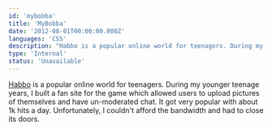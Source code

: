 ```yaml
---
id: 'mybobba'
title: 'MyBobba'
date: '2012-08-01T00:00:00.000Z'
languages: 'CSS'
description: "Habbo is a popular online world for teenagers. During my younger teenage years, I built a fan site for the game which allowed users to upload pictures of themselves and have un-moderated chat. It got very popular with about 1k hits a day. Unfortunately, I couldn't afford the bandwidth and had to close its doors."
type: 'Internal'
status: 'Unavailable'
---
```


[Habbo](http://habbo.com/) is a popular online world for teenagers. During my younger teenage years, I built a fan site for the game which allowed users to upload pictures of themselves and have un-moderated chat. It got very popular with about 1k hits a day. Unfortunately, I couldn't afford the bandwidth and had to close its doors.
